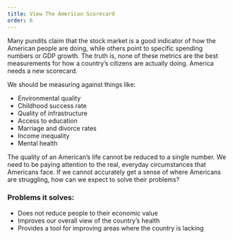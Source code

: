 ```yaml
---
title: View The American Scorecard
order: 6
---
```


Many pundits claim that the stock market is a good indicator of how the American people are doing, while others point to specific spending numbers or GDP growth. The truth is, none of these metrics are the best measurements for how a country’s citizens are actually doing. America needs a new scorecard.

We should be measuring against things like:
- Environmental quality
- Childhood success rate
- Quality of infrastructure
- Access to education
- Marriage and divorce rates
- Income inequality
- Mental health

The quality of an American’s life cannot be reduced to a single number. We need to be paying attention to the real, everyday circumstances that Americans face. If we cannot accurately get a sense of where Americans are struggling, how can we expect to solve their problems?

### Problems it solves:
- Does not reduce people to their economic value
- Improves our overall view of the country’s health
- Provides a tool for improving areas where the country is lacking
